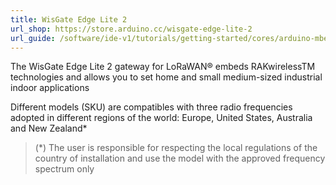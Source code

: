 ```yaml
---
title: WisGate Edge Lite 2
url_shop: https://store.arduino.cc/wisgate-edge-lite-2
url_guide: /software/ide-v1/tutorials/getting-started/cores/arduino-mbed_portenta
---
```


The WisGate Edge Lite 2 gateway for LoRaWAN® embeds RAKwirelessTM technologies and allows you to set home and small medium-sized industrial indoor applications

Different models (SKU) are compatibles with three radio frequencies adopted in different regions of the world: Europe, United States, Australia and New Zealand*

>(*) The user is responsible for respecting the local regulations of the country of installation and use the model with the approved frequency spectrum only